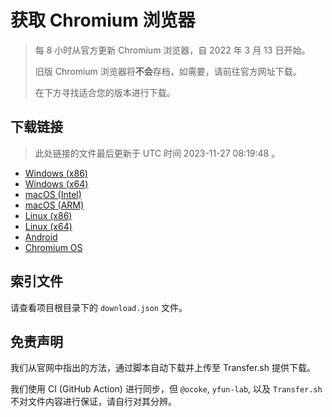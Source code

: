 # 获取 Chromium 浏览器

> 每 8 小时从官方更新 Chromium 浏览器，自 2022 年 3 月 13 日开始。
> 
> 旧版 Chromium 浏览器将**不会**存档，如需要，请前往官方网址下载。
>
> 在下方寻找适合您的版本进行下载。

## 下载链接

> 此处链接的文件最后更新于 UTC 时间 2023-11-27 08:19:48
。

- [Windows (x86)](https://transfer.sh/Avo3Wx3OXt/Win.zip)
- [Windows (x64)](https://transfer.sh/uaykdBKBDJ/Win_x64.zip)
- [macOS (Intel)](https://transfer.sh/OeQGAVlkAy/Mac.zip)
- [macOS (ARM)](https://transfer.sh/TPqFmi7MEx/Mac_Arm.zip)
- [Linux (x86)](https://transfer.sh/UDUm50HmGA/Linux.zip)
- [Linux (x64)](https://transfer.sh/clNe8Y3iBJ/Linux_x64.zip)
- [Android](https://transfer.sh/NhDHMYUlLa/Android.zip)
- [Chromium OS](https://transfer.sh/FdlRVrPx8C/Linux_ChromiumOS_Full.zip)

## 索引文件

请查看项目根目录下的 `download.json` 文件。

## 免责声明

我们从官网中指出的方法，通过脚本自动下载并上传至 Transfer.sh 提供下载。

我们使用 CI (GitHub Action) 进行同步，但 `@ocoke`, `yfun-lab`, 以及 `Transfer.sh` 不对文件内容进行保证，请自行对其分辨。
